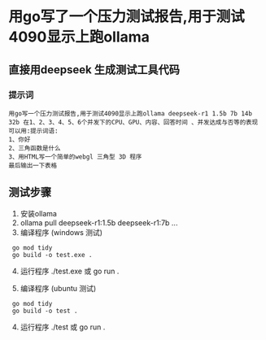 # 用go写了一个压力测试报告,用于测试4090显示上跑ollama 

## 直接用deepseek 生成测试工具代码
### 提示词
```
用go写一个压力测试报告,用于测试4090显示上跑ollama deepseek-r1 1.5b 7b 14b 32b 在1、2、3、4、5、6个并发下的CPU、GPU、内容、回答时间 、并发达成与否等的表现
可以用:提示词语:
1、你好
2、三角函数是什么
3、用HTML写一个简单的webgl 三角型 3D 程序
最后输出一下表格
```
## 测试步骤
1. 安装ollama
2. ollama pull deepseek-r1:1.5b deepseek-r1:7b  ...
3. 编译程序 (windows 测试)
```
 go mod tidy 
 go build -o test.exe .
```
4. 运行程序 ./test.exe 或 go run .

3. 编译程序 (ubuntu 测试)
```
 go mod tidy 
 go build -o test .
```
4. 运行程序 ./test 或 go run .


